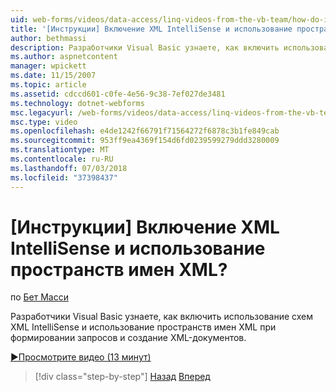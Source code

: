 ```yaml
---
uid: web-forms/videos/data-access/linq-videos-from-the-vb-team/how-do-i-enable-xml-intellisense-and-use-xml-namespaces
title: '[Инструкции] Включение XML IntelliSense и использование пространств имен XML? | Документы Майкрософт'
author: bethmassi
description: Разработчики Visual Basic узнаете, как включить использование схем XML IntelliSense и использование пространств имен XML при формировании запросов и создание XML-документов.
ms.author: aspnetcontent
manager: wpickett
ms.date: 11/15/2007
ms.topic: article
ms.assetid: cdccd601-c0fe-4e56-9c38-7ef027de3481
ms.technology: dotnet-webforms
msc.legacyurl: /web-forms/videos/data-access/linq-videos-from-the-vb-team/how-do-i-enable-xml-intellisense-and-use-xml-namespaces
msc.type: video
ms.openlocfilehash: e4de1242f66791f71564272f6878c3b1fe849cab
ms.sourcegitcommit: 953ff9ea4369f154d6fd0239599279ddd3280009
ms.translationtype: MT
ms.contentlocale: ru-RU
ms.lasthandoff: 07/03/2018
ms.locfileid: "37398437"
---
```

<a name="how-do-i-enable-xml-intellisense-and-use-xml-namespaces"></a>[Инструкции] Включение XML IntelliSense и использование пространств имен XML?
====================
по [Бет Масси](https://github.com/bethmassi)

Разработчики Visual Basic узнаете, как включить использование схем XML IntelliSense и использование пространств имен XML при формировании запросов и создание XML-документов.

[&#9654;Просмотрите видео (13 минут)](https://channel9.msdn.com/Blogs/ASP-NET-Site-Videos/how-do-i-enable-xml-intellisense-and-use-xml-namespaces)

> [!div class="step-by-step"]
> [Назад](how-do-i-get-started-with-linq-to-xml.md)
> [Вперед](how-do-i-create-xml-documents-from-sql-data.md)

